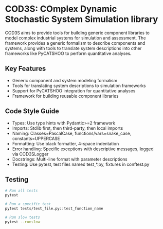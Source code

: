 # COD3S: COmplex Dynamic Stochastic System Simulation library

COD3S aims to provide tools for building generic component libraries to model complex industrial systems for simulation and assessment. The framework provides a generic formalism to describe components and systems, along with tools to translate system descriptions into other frameworks like PyCATSHOO to perform quantitative analyses.

## Key Features

- Generic component and system modeling formalism
- Tools for translating system descriptions to simulation frameworks
- Support for PyCATSHOO integration for quantitative analyses
- Framework for building reusable component libraries

## Code Style Guide
- Types: Use type hints with Pydantic>=2 framework 
- Imports: Stdlib first, then third-party, then local imports
- Naming: Classes=PascalCase, functions/vars=snake_case, constants=UPPERCASE
- Formatting: Use black formatter, 4-space indentation
- Error handling: Specific exceptions with descriptive messages, logged via COD3SLogger
- Docstrings: Multi-line format with parameter descriptions
- Testing: Use pytest, test files named test_*.py, fixtures in conftest.py

## Testing

```bash
# Run all tests
pytest

# Run a specific test
pytest tests/test_file.py::test_function_name

# Run slow tests
pytest --runslow
```
